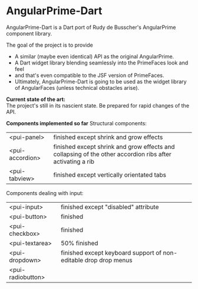 AngularPrime-Dart
=================

AngularPrime-Dart is a Dart port of Rudy de Busscher's AngularPrime component library.

The goal of the project is to provide
<ul>
<li>A similar (maybe even identical) API as the original AngularPrime.</li>
<li>A Dart widget library blending seamlessly into the PrimeFaces look and feel</li>
<li>and that's even compatible to the JSF version of PrimeFaces.</li>
<li>Ultimately, AngularPrime-Dart is going to be used as the widget library of AngularFaces (unless technical obstacles arise).</li>
</ul> 

<b>Current state of the art:</b><br />
The project's still in its nascient state. Be prepared for rapid changes of the API.

<b>Components implemented so far</b>
Structural components:
<table>
<tr><td>&lt;pui-panel&gt;</td><td>finished except shrink and grow effects</td></tr>
<tr><td>&lt;pui-accordion&gt;</td><td>finished except shrink and grow effects and collapsing of the other accordion ribs after activating a rib</td></tr>
<tr><td>&lt;pui-tabview&gt;</td><td>finished except vertically orientated tabs</td></tr>
</table>

Components dealing with input:
<table>
<tr><td>&lt;pui-input&gt;</td><td> finished except "disabled" attribute</td></tr>
<tr><td>&lt;pui-button&gt;</td><td>finished</td></tr>
<tr><td>&lt;pui-checkbox&gt;</td><td>finished</td></tr>
<tr><td>&lt;pui-textarea&gt;</td><td>50% finished</td></tr>
<tr><td>&lt;pui-dropdown&gt;</td><td>finished except keyboard support of non-editable drop drop menus</td></tr>
<tr><td>&lt;pui-radiobutton&gt;</td><td></td></tr>
</table>